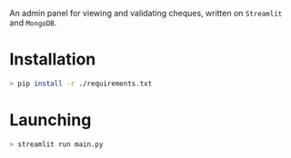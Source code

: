 An admin panel for viewing and validating cheques, written on `Streamlit` and `MongoDB`.

# Installation
```bash
> pip install -r ./requirements.txt
```

# Launching
```bash
> streamlit run main.py
```
